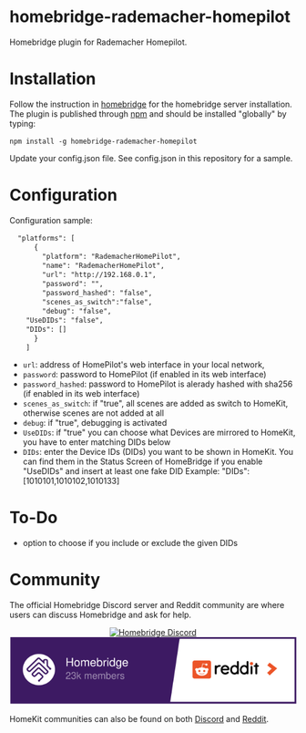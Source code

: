 # homebridge-rademacher-homepilot
Homebridge plugin for Rademacher Homepilot.

# Installation
Follow the instruction in [homebridge](https://www.npmjs.com/package/homebridge) for the homebridge server installation.
The plugin is published through [npm](https://www.npmjs.com/package/homebridge-rademacher-homepilot) and should be installed "globally" by typing:
```
npm install -g homebridge-rademacher-homepilot
```
Update your config.json file. See config.json in this repository for a sample.

# Configuration

Configuration sample:
```
  "platforms": [
      {
        "platform": "RademacherHomePilot",
        "name": "RademacherHomePilot",
        "url": "http://192.168.0.1",
        "password": "",
        "password_hashed": "false",
        "scenes_as_switch":"false",
        "debug": "false",
	"UseDIDs": "false",
	"DIDs": []
      }
    ]
```

* `url`: address of HomePilot's web interface in your local network,
* `password`: password to HomePilot (if enabled in its web interface)
* `password_hashed`: password to HomePilot is alerady hashed with sha256 (if enabled in its web interface)
* `scenes_as_switch`: if "true", all scenes are added as switch to HomeKit, otherwise scenes are not added at all 
* `debug`: if "true", debugging is activated
* `UseDIDs`: if "true" you can choose what Devices are mirrored to HomeKit, you have to enter matching DIDs below
* `DIDs`: enter the Device IDs (DIDs) you want to be shown in HomeKit. You can find them in the Status Screen of HomeBridge if you enable "UseDIDs" and insert at least one fake DID
          Example: "DIDs": [1010101,1010102,1010133]

# To-Do
* option to choose if you include or exclude the given DIDs

# Community

The official Homebridge Discord server and Reddit community are where users can discuss Homebridge and ask for help.

<span align="center">

[![Homebridge Discord](https://discordapp.com/api/guilds/432663330281226270/widget.png?style=banner2)](https://discord.gg/kqNCe2D) [![Homebridge Reddit](images/homebridge-reddit.svg?sanitize=true)](https://www.reddit.com/r/homebridge/)

</span>

HomeKit communities can also be found on both [Discord](https://discord.gg/RcV7fa8) and [Reddit](https://www.reddit.com/r/homekit).
